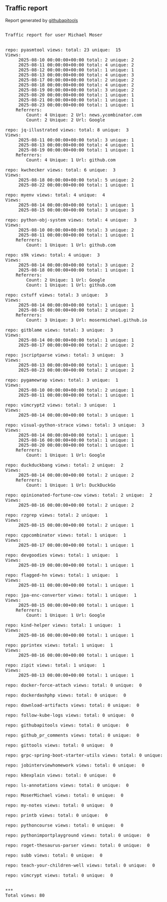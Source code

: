 <h2> Traffic report </h2>

Report generated by <a href="https://github.com/MoserMichael/githubapitools">githubapitools</a>

<pre>

Traffic report for user Michael Moser


repo: pyasmtool views: total: 23 unique:  15
Views:
	 2025-08-10 00:00:00+00:00 total: 2 unique: 2
	 2025-08-11 00:00:00+00:00 total: 4 unique: 2
	 2025-08-12 00:00:00+00:00 total: 1 unique: 1
	 2025-08-13 00:00:00+00:00 total: 4 unique: 3
	 2025-08-17 00:00:00+00:00 total: 2 unique: 2
	 2025-08-18 00:00:00+00:00 total: 4 unique: 2
	 2025-08-19 00:00:00+00:00 total: 3 unique: 2
	 2025-08-20 00:00:00+00:00 total: 1 unique: 1
	 2025-08-21 00:00:00+00:00 total: 1 unique: 1
	 2025-08-23 00:00:00+00:00 total: 1 unique: 1
	Referrers:
		Count: 4 Unique: 2 Url: news.ycombinator.com
		Count: 2 Unique: 2 Url: Google

repo: jq-illustrated views: total: 8 unique:  3
Views:
	 2025-08-11 00:00:00+00:00 total: 3 unique: 1
	 2025-08-13 00:00:00+00:00 total: 4 unique: 1
	 2025-08-19 00:00:00+00:00 total: 1 unique: 1
	Referrers:
		Count: 4 Unique: 1 Url: github.com

repo: kwchecker views: total: 6 unique:  3
Views:
	 2025-08-18 00:00:00+00:00 total: 5 unique: 2
	 2025-08-22 00:00:00+00:00 total: 1 unique: 1

repo: myenv views: total: 4 unique:  4
Views:
	 2025-08-14 00:00:00+00:00 total: 1 unique: 1
	 2025-08-15 00:00:00+00:00 total: 3 unique: 3

repo: python-obj-system views: total: 4 unique:  3
Views:
	 2025-08-10 00:00:00+00:00 total: 3 unique: 2
	 2025-08-11 00:00:00+00:00 total: 1 unique: 1
	Referrers:
		Count: 1 Unique: 1 Url: github.com

repo: s9k views: total: 4 unique:  3
Views:
	 2025-08-14 00:00:00+00:00 total: 3 unique: 2
	 2025-08-18 00:00:00+00:00 total: 1 unique: 1
	Referrers:
		Count: 2 Unique: 1 Url: Google
		Count: 1 Unique: 1 Url: github.com

repo: cstuff views: total: 3 unique:  3
Views:
	 2025-08-14 00:00:00+00:00 total: 1 unique: 1
	 2025-08-15 00:00:00+00:00 total: 2 unique: 2
	Referrers:
		Count: 3 Unique: 3 Url: mosermichael.github.io

repo: gitblame views: total: 3 unique:  3
Views:
	 2025-08-14 00:00:00+00:00 total: 1 unique: 1
	 2025-08-17 00:00:00+00:00 total: 2 unique: 2

repo: jscriptparse views: total: 3 unique:  3
Views:
	 2025-08-13 00:00:00+00:00 total: 1 unique: 1
	 2025-08-23 00:00:00+00:00 total: 2 unique: 2

repo: pygamewrap views: total: 3 unique:  1
Views:
	 2025-08-10 00:00:00+00:00 total: 2 unique: 1
	 2025-08-11 00:00:00+00:00 total: 1 unique: 1

repo: vimcrypt2 views: total: 3 unique:  1
Views:
	 2025-08-14 00:00:00+00:00 total: 3 unique: 1

repo: visual-python-strace views: total: 3 unique:  3
Views:
	 2025-08-14 00:00:00+00:00 total: 1 unique: 1
	 2025-08-16 00:00:00+00:00 total: 1 unique: 1
	 2025-08-20 00:00:00+00:00 total: 1 unique: 1
	Referrers:
		Count: 1 Unique: 1 Url: Google

repo: duckduckbang views: total: 2 unique:  2
Views:
	 2025-08-14 00:00:00+00:00 total: 2 unique: 2
	Referrers:
		Count: 1 Unique: 1 Url: DuckDuckGo

repo: opinionated-fortune-cow views: total: 2 unique:  2
Views:
	 2025-08-16 00:00:00+00:00 total: 2 unique: 2

repo: rzgrep views: total: 2 unique:  1
Views:
	 2025-08-15 00:00:00+00:00 total: 2 unique: 1

repo: cppcombinator views: total: 1 unique:  1
Views:
	 2025-08-17 00:00:00+00:00 total: 1 unique: 1

repo: devgoodies views: total: 1 unique:  1
Views:
	 2025-08-19 00:00:00+00:00 total: 1 unique: 1

repo: flagged-hn views: total: 1 unique:  1
Views:
	 2025-08-11 00:00:00+00:00 total: 1 unique: 1

repo: jpa-enc-converter views: total: 1 unique:  1
Views:
	 2025-08-15 00:00:00+00:00 total: 1 unique: 1
	Referrers:
		Count: 1 Unique: 1 Url: Google

repo: kind-helper views: total: 1 unique:  1
Views:
	 2025-08-16 00:00:00+00:00 total: 1 unique: 1

repo: pprintex views: total: 1 unique:  1
Views:
	 2025-08-16 00:00:00+00:00 total: 1 unique: 1

repo: zipit views: total: 1 unique:  1
Views:
	 2025-08-13 00:00:00+00:00 total: 1 unique: 1

repo: docker-force-attach views: total: 0 unique:  0

repo: dockerdashphp views: total: 0 unique:  0

repo: download-artifacts views: total: 0 unique:  0

repo: follow-kube-logs views: total: 0 unique:  0

repo: githubapitools views: total: 0 unique:  0

repo: github_pr_comments views: total: 0 unique:  0

repo: gittools views: total: 0 unique:  0

repo: grpc-spring-boot-starter-utils views: total: 0 unique:  0

repo: jobinterviewhomework views: total: 0 unique:  0

repo: k8explain views: total: 0 unique:  0

repo: ls-annotations views: total: 0 unique:  0

repo: MoserMichael views: total: 0 unique:  0

repo: my-notes views: total: 0 unique:  0

repo: printb views: total: 0 unique:  0

repo: pythoncourse views: total: 0 unique:  0

repo: pythonimportplayground views: total: 0 unique:  0

repo: roget-thesaurus-parser views: total: 0 unique:  0

repo: subb views: total: 0 unique:  0

repo: teach-your-children-well views: total: 0 unique:  0

repo: vimcrypt views: total: 0 unique:  0


***
Total views: 80
